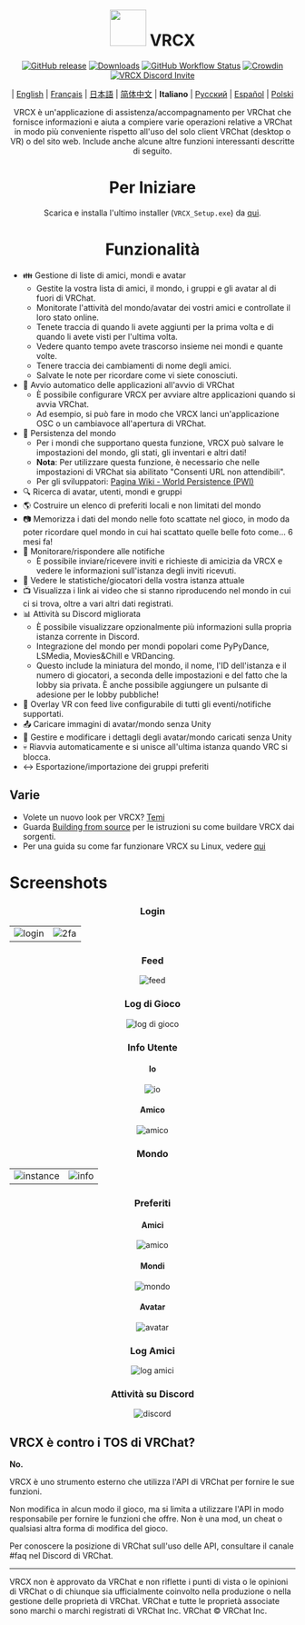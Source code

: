 <div align="center">

# <img src="https://raw.githubusercontent.com/vrcx-team/VRCX/master/VRCX.ico" width="64" height="64"> </img> VRCX

[![GitHub release](https://img.shields.io/github/release/vrcx-team/VRCX.svg)](https://github.com/vrcx-team/VRCX/releases/latest)
[![Downloads](https://img.shields.io/github/downloads/vrcx-team/VRCX/total?color=6451f1)](https://github.com/vrcx-team/VRCX/releases/latest)
[![GitHub Workflow Status](https://github.com/vrcx-team/VRCX/actions/workflows/github_actions.yml/badge.svg)](https://github.com/vrcx-team/VRCX/actions/workflows/github_actions.yml)
[![Crowdin](https://badges.crowdin.net/vrcx/localized.svg)](https://crowdin.com/project/vrcx)
[![VRCX Discord Invite](https://img.shields.io/discord/854071236363550763?color=%237289DA&logo=discord&logoColor=white&label=discord)](https://vrcx.pypy.moe/discord)


| [English](./README.md) | [Français](./README.fr.md) | [日本語](./README.jp.md) | [简体中文](./README.zh_CN.md) | **Italiano** | [Русский](./README.ru_RU.md) | [Español](./README.es.md) | [Polski](./README.pl.md)

VRCX è un'applicazione di assistenza/accompagnamento per VRChat che fornisce informazioni e aiuta a compiere varie operazioni relative a VRChat in modo più conveniente rispetto all'uso del solo client VRChat (desktop o VR) o del sito web. Include anche alcune altre funzioni interessanti descritte di seguito.

# Per Iniziare

<div align="center">

Scarica e installa l'ultimo installer (`VRCX_Setup.exe`) da [qui](https://github.com/vrcx-team/VRCX/releases/latest).

# Funzionalità

<div align="left">

- :family: Gestione di liste di amici, mondi e avatar
  - Gestite la vostra lista di amici, il mondo, i gruppi e gli avatar al di fuori di VRChat.
  - Monitorate l'attività del mondo/avatar dei vostri amici e controllate il loro stato online.
  - Tenete traccia di quando li avete aggiunti per la prima volta e di quando li avete visti per l'ultima volta.
  - Vedere quanto tempo avete trascorso insieme nei mondi e quante volte.
  - Tenere traccia dei cambiamenti di nome degli amici.
  - Salvate le note per ricordare come vi siete conosciuti.
- :electric_plug: Avvio automatico delle applicazioni all'avvio di VRChat
  - È possibile configurare VRCX per avviare altre applicazioni quando si avvia VRChat.
  - Ad esempio, si può fare in modo che VRCX lanci un'applicazione OSC o un cambiavoce all'apertura di VRChat.
- :floppy_disk: Persistenza del mondo
  - Per i mondi che supportano questa funzione, VRCX può salvare le impostazioni del mondo, gli stati, gli inventari e altri dati!
  - **Nota**: Per utilizzare questa funzione, è necessario che nelle impostazioni di VRChat sia abilitato "Consenti URL non attendibili".
  - Per gli sviluppatori: [Pagina Wiki - World Persistence (PWI)](<https://github.com/vrcx-team/VRCX/wiki/World-Persistence-(PWI)>)
- :mag: Ricerca di avatar, utenti, mondi e gruppi
- :earth_americas: Costruire un elenco di preferiti locali e non limitati del mondo
- :camera: Memorizza i dati del mondo nelle foto scattate nel gioco, in modo da poter ricordare quel mondo in cui hai scattato quelle belle foto come... 6 mesi fa!
- :bell: Monitorare/rispondere alle notifiche
  - È possibile inviare/ricevere inviti e richieste di amicizia da VRCX e vedere le informazioni sull'istanza degli inviti ricevuti.
- :scroll: Vedere le statistiche/giocatori della vostra istanza attuale
- :tv: Visualizza i link ai video che si stanno riproducendo nel mondo in cui ci si trova, oltre a vari altri dati registrati.
- :bar_chart: Attività su Discord migliorata
  - È possibile visualizzare opzionalmente più informazioni sulla propria istanza corrente in Discord.
  - Integrazione del mondo per mondi popolari come PyPyDance, LSMedia, Movies&Chill e VRDancing.
  - Questo include la miniatura del mondo, il nome, l'ID dell'istanza e il numero di giocatori, a seconda delle impostazioni e del fatto che la lobby sia privata. È anche possibile aggiungere un pulsante di adesione per le lobby pubbliche!
- :crystal_ball: Overlay VR con feed live configurabile di tutti gli eventi/notifiche supportati.
- :outbox_tray: Caricare immagini di avatar/mondo senza Unity
- :page_facing_up: Gestire e modificare i dettagli degli avatar/mondo caricati senza Unity
- :skull: Riavvia automaticamente e si unisce all'ultima istanza quando VRC si blocca.
- :left_right_arrow: Esportazione/importazione dei gruppi preferiti

## Varie

- Volete un nuovo look per VRCX? [Temi](https://github.com/vrcx-team/VRCX/wiki/Themes)
- Guarda [Building from source](https://github.com/vrcx-team/VRCX/wiki/Building-from-source) per le istruzioni su come buildare  VRCX dai sorgenti.
- Per una guida su come far funzionare VRCX su Linux, vedere [qui](https://github.com/vrcx-team/VRCX/wiki/Running-VRCX-on-Linux)

# Screenshots

<div align="center">

<h3>Login</h3>

<table>
  <tr>
    <td align="center"><img src="https://github-production-user-asset-6210df.s3.amazonaws.com/82102170/251994190-5e6a961e-b2fe-4d3b-bf66-455d8626b8bf.png" alt="login"></td>
    <td align="center"><img src="https://github-production-user-asset-6210df.s3.amazonaws.com/82102170/251994414-a21faf59-6199-45de-94e7-a093a6b8c0ac.png" alt="2fa"></td>
  </tr>
</table>

<h3>Feed</h3>

<img src="https://github-production-user-asset-6210df.s3.amazonaws.com/82102170/251987020-9839a2c9-47db-4271-b1bf-8e07669a7056.png" alt="feed">

<h3>Log di Gioco</h3>

<img src="https://github-production-user-asset-6210df.s3.amazonaws.com/82102170/251987498-b82266ed-131d-42ad-be2f-b167f24acf9f.png" alt="log di gioco">

<h3>Info Utente</h3>

<h4>Io</h4>

<img src="https://github-production-user-asset-6210df.s3.amazonaws.com/82102170/251990237-0c863d27-141c-4447-82de-4279ab8973ea.png" alt="io">

<h4>Amico</h4>

<img src="https://github-production-user-asset-6210df.s3.amazonaws.com/82102170/251989666-8f918786-e632-451d-be29-f92d2c681b80.png" alt="amico">

<h3>Mondo</h3>

<table>
  <tr>
    <td align="center"><img src="https://github-production-user-asset-6210df.s3.amazonaws.com/82102170/251991003-37a986bb-470c-442b-8ada-31918f7b2017.png" alt="instance"></td>
    <td align="center"><img src="https://github-production-user-asset-6210df.s3.amazonaws.com/82102170/251991217-0d40846f-ac08-48c0-8e4d-18c35fe0999b.png" alt="info"></td>
  </tr>
</table>

<h3>Preferiti</h3>

<h4>Amici</h4>

<img src="https://github-production-user-asset-6210df.s3.amazonaws.com/82102170/251992424-ba406d0f-787e-4e2d-89bd-4caa0a05d31f.png" alt="amico">

<h4>Mondi</h4>

<img src="https://github-production-user-asset-6210df.s3.amazonaws.com/82102170/251992950-8f2c6cdc-dc9a-4a60-b59f-9fa80d071359.png" alt="mondo">

<h4>Avatar</h4>

<img src="https://github-production-user-asset-6210df.s3.amazonaws.com/82102170/251993408-66d11100-15a8-484f-b9fd-82be1516c9be.png" alt="avatar">

<h3>Log Amici</h3>

<img src="https://github-production-user-asset-6210df.s3.amazonaws.com/82102170/251993741-e2033095-4ceb-4552-8b79-9285325c1e49.png" alt="log amici">

<h3>Attività su Discord</h3>

<img src="https://github-production-user-asset-6210df.s3.amazonaws.com/82102170/251997318-5a71249c-59fc-4ad6-9194-d6b1d4165600.png" alt="discord">

<!-- Le altre immagini saranno simili a questa -->
</div>

## VRCX è contro i TOS di VRChat?

**No.**

VRCX è uno strumento esterno che utilizza l'API di VRChat per fornire le sue funzioni.

Non modifica in alcun modo il gioco, ma si limita a utilizzare l'API in modo responsabile per fornire le funzioni che offre. Non è una mod, un cheat o qualsiasi altra forma di modifica del gioco.

Per conoscere la posizione di VRChat sull'uso delle API, consultare il canale #faq nel Discord di VRChat.

---

VRCX non è approvato da VRChat e non riflette i punti di vista o le opinioni di VRChat o di chiunque sia ufficialmente coinvolto nella produzione o nella gestione delle proprietà di VRChat. VRChat e tutte le proprietà associate sono marchi o marchi registrati di VRChat Inc. VRChat © VRChat Inc.
